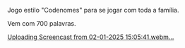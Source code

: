 Jogo estilo "Codenomes" para se jogar com toda a família.

Vem com 700 palavras.


[Uploading Screencast from 02-01-2025 15:05:41.webm…]()
